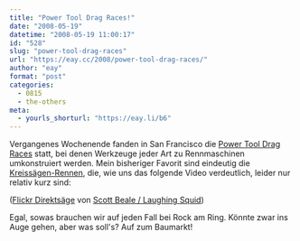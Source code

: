 ```yaml
---
title: "Power Tool Drag Races!"
date: "2008-05-19"
datetime: "2008-05-19 11:00:17"
id: "528"
slug: "power-tool-drag-races"
url: "https://eay.cc/2008/power-tool-drag-races/"
author: "eay"
format: "post"
categories:
  - 0815
  - the-others
meta:
  - yourls_shorturl: "https://eay.li/b6"
---
```


Vergangenes Wochenende fanden in San Francisco die [Power Tool Drag Races](http://powertooldragraces.com/) statt, bei denen Werkzeuge jeder Art zu Rennmaschinen umkonstruiert werden. Mein bisheriger Favorit sind eindeutig die [Kreissägen-Rennen](http://www.flickr.com/photos/laughingsquid/2504248150/), die, wie uns das folgende Video verdeutlich, leider nur relativ kurz sind:

  ([Flickr Direktsäge](http://www.flickr.com/photos/laughingsquid/2504291532/) von [Scott Beale / Laughing Squid](http://laughingsquid.com/power-tool-drag-races-2008-photos-video/))

Egal, sowas brauchen wir auf jeden Fall bei Rock am Ring. Könnte zwar ins Auge gehen, aber was soll's? Auf zum Baumarkt!
